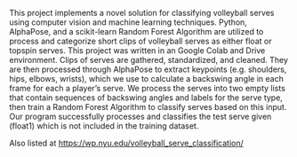 This project implements a novel solution for classifying volleyball serves using computer
vision and machine learning techniques. Python, AlphaPose, and a scikit-learn Random
Forest Algorithm are utilized to process and categorize short clips of volleyball serves as
either float or topspin serves. This project was written in an Google Colab and Drive environment.
Clips of serves are gathered, standardized, and cleaned. They are then processed through
AlphaPose to extract keypoints (e.g. shoulders, hips, elbows, wrists), which we use to
calculate a backswing angle in each frame for each a player’s serve. We process the serves
into two empty lists that contain sequences of backswing angles and labels for the serve type,
then train a Random Forest Algorithm to classify serves based on this input. Our program
successfully processes and classifies the test serve given (float1) which is not included in the
training dataset.

Also listed at https://wp.nyu.edu/volleyball_serve_classification/

